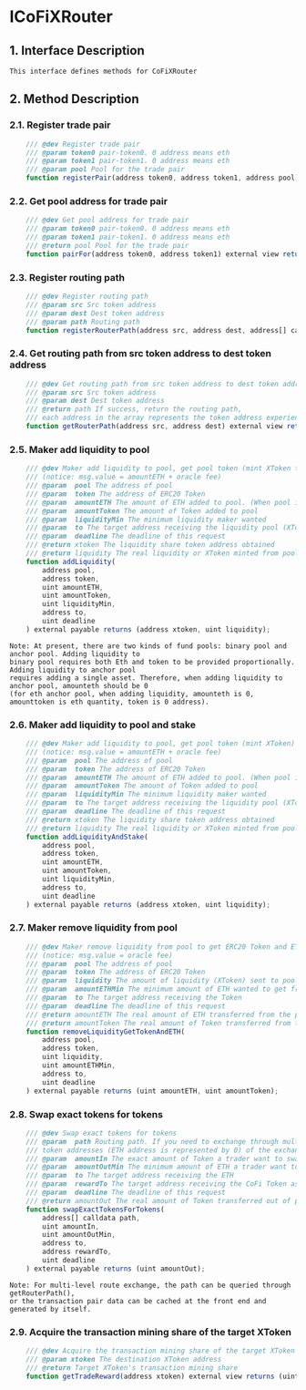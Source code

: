 # ICoFiXRouter

## 1. Interface Description
    This interface defines methods for CoFiXRouter

## 2. Method Description

### 2.1. Register trade pair

```javascript
    /// @dev Register trade pair
    /// @param token0 pair-token0. 0 address means eth
    /// @param token1 pair-token1. 0 address means eth
    /// @param pool Pool for the trade pair
    function registerPair(address token0, address token1, address pool) external;
```

### 2.2. Get pool address for trade pair

```javascript
    /// @dev Get pool address for trade pair
    /// @param token0 pair-token0. 0 address means eth
    /// @param token1 pair-token1. 0 address means eth
    /// @return pool Pool for the trade pair
    function pairFor(address token0, address token1) external view returns (address pool);
```

### 2.3. Register routing path

```javascript
    /// @dev Register routing path
    /// @param src Src token address
    /// @param dest Dest token address
    /// @param path Routing path
    function registerRouterPath(address src, address dest, address[] calldata path) external;
```

### 2.4. Get routing path from src token address to dest token address

```javascript
    /// @dev Get routing path from src token address to dest token address
    /// @param src Src token address
    /// @param dest Dest token address
    /// @return path If success, return the routing path, 
    /// each address in the array represents the token address experienced during the trading
    function getRouterPath(address src, address dest) external view returns (address[] memory path);
```

### 2.5. Maker add liquidity to pool

```javascript
    /// @dev Maker add liquidity to pool, get pool token (mint XToken to maker) 
    /// (notice: msg.value = amountETH + oracle fee)
    /// @param  pool The address of pool
    /// @param  token The address of ERC20 Token
    /// @param  amountETH The amount of ETH added to pool. (When pool is AnchorPool, amountETH is 0)
    /// @param  amountToken The amount of Token added to pool
    /// @param  liquidityMin The minimum liquidity maker wanted
    /// @param  to The target address receiving the liquidity pool (XToken)
    /// @param  deadline The deadline of this request
    /// @return xtoken The liquidity share token address obtained
    /// @return liquidity The real liquidity or XToken minted from pool
    function addLiquidity(
        address pool,
        address token,
        uint amountETH,
        uint amountToken,
        uint liquidityMin,
        address to,
        uint deadline
    ) external payable returns (address xtoken, uint liquidity);
```
    Note: At present, there are two kinds of fund pools: binary pool and anchor pool. Adding liquidity to 
    binary pool requires both Eth and token to be provided proportionally. Adding liquidity to anchor pool 
    requires adding a single asset. Therefore, when adding liquidity to anchor pool, amounteth should be 0 
    (for eth anchor pool, when adding liquidity, amounteth is 0, amounttoken is eth quantity, token is 0 address).

### 2.6. Maker add liquidity to pool and stake

```javascript
    /// @dev Maker add liquidity to pool, get pool token (mint XToken) and stake automatically 
    /// (notice: msg.value = amountETH + oracle fee)
    /// @param  pool The address of pool
    /// @param  token The address of ERC20 Token
    /// @param  amountETH The amount of ETH added to pool. (When pool is AnchorPool, amountETH is 0)
    /// @param  amountToken The amount of Token added to pool
    /// @param  liquidityMin The minimum liquidity maker wanted
    /// @param  to The target address receiving the liquidity pool (XToken)
    /// @param  deadline The deadline of this request
    /// @return xtoken The liquidity share token address obtained
    /// @return liquidity The real liquidity or XToken minted from pool
    function addLiquidityAndStake(
        address pool,
        address token,
        uint amountETH,
        uint amountToken,
        uint liquidityMin,
        address to,
        uint deadline
    ) external payable returns (address xtoken, uint liquidity);
```

### 2.7. Maker remove liquidity from pool

```javascript
    /// @dev Maker remove liquidity from pool to get ERC20 Token and ETH back (maker burn XToken) 
    /// (notice: msg.value = oracle fee)
    /// @param  pool The address of pool
    /// @param  token The address of ERC20 Token
    /// @param  liquidity The amount of liquidity (XToken) sent to pool, or the liquidity to remove
    /// @param  amountETHMin The minimum amount of ETH wanted to get from pool
    /// @param  to The target address receiving the Token
    /// @param  deadline The deadline of this request
    /// @return amountETH The real amount of ETH transferred from the pool
    /// @return amountToken The real amount of Token transferred from the pool
    function removeLiquidityGetTokenAndETH(
        address pool,
        address token,
        uint liquidity,
        uint amountETHMin,
        address to,
        uint deadline
    ) external payable returns (uint amountETH, uint amountToken);
```

### 2.8. Swap exact tokens for tokens

```javascript
    /// @dev Swap exact tokens for tokens
    /// @param  path Routing path. If you need to exchange through multi-level routes, you need to write down all 
    /// token addresses (ETH address is represented by 0) of the exchange path
    /// @param  amountIn The exact amount of Token a trader want to swap into pool
    /// @param  amountOutMin The minimum amount of ETH a trader want to swap out of pool
    /// @param  to The target address receiving the ETH
    /// @param  rewardTo The target address receiving the CoFi Token as rewards
    /// @param  deadline The deadline of this request
    /// @return amountOut The real amount of Token transferred out of pool
    function swapExactTokensForTokens(
        address[] calldata path,
        uint amountIn,
        uint amountOutMin,
        address to,
        address rewardTo,
        uint deadline
    ) external payable returns (uint amountOut);
```
    Note: For multi-level route exchange, the path can be queried through getRouterPath(), 
    or the transaction pair data can be cached at the front end and generated by itself.

### 2.9. Acquire the transaction mining share of the target XToken

```javascript
    /// @dev Acquire the transaction mining share of the target XToken
    /// @param xtoken The destination XToken address
    /// @return Target XToken's transaction mining share
    function getTradeReward(address xtoken) external view returns (uint);
```